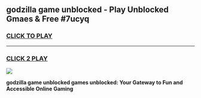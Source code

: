 
## godzilla game unblocked - Play Unblocked Gmaes & Free #7ucyq
<h3>
<a href="https://premium.freeplayer.one?title=godzilla_game_unblocked&ref=01M">CLICK TO PLAY</a></h3>
<hr>

<h3>
<a href="https://premium.freeplayer.one?title=godzilla_game_unblocked&ref=01M">CLICK 2 PLAY</a>
  
</h3>

<a href="https://premium.freeplayer.one?title=godzilla_game_unblocked&ref=01M"><img src="https://clearcache.store/games.png"></a>


**godzilla game unblocked games unblocked: Your Gateway to Fun and Accessible Online Gaming**
